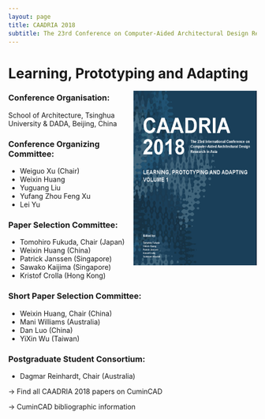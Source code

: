 ```yaml
---
layout: page
title: CAADRIA 2018
subtitle: The 23rd Conference on Computer-Aided Architectural Design Research in Asia. 17-19 May, 2018. Beijing, China.
---
```


# Learning, Prototyping and Adapting

<img src="./caadria_cover_2018.jpg" width="250" align="right" />

### Conference Organisation:
School of Architecture, Tsinghua University & DADA, Beijing, China

### Conference Organizing Committee:
* Weiguo Xu (Chair)
* Weixin Huang
* Yuguang Liu
* Yufang Zhou Feng Xu
* Lei Yu

### Paper Selection Committee:
* Tomohiro Fukuda, Chair (Japan)
* Weixin Huang (China)
* Patrick Janssen (Singapore)
* Sawako Kaijima (Singapore)
* Kristof Crolla (Hong Kong)

### Short Paper Selection Committee:
* Weixin Huang, Chair (China)
* Mani Williams (Australia)
* Dan Luo (China)
* YiXin Wu (Taiwan)

### Postgraduate Student Consortium:
* Dagmar Reinhardt, Chair (Australia)

&rarr; Find all CAADRIA 2018 papers on CuminCAD

&rarr; CuminCAD bibliographic information
